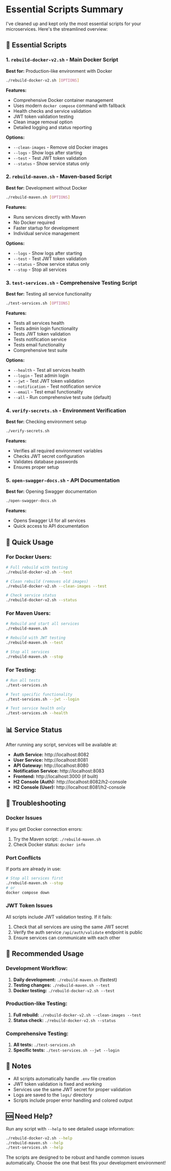 # Essential Scripts Summary

I've cleaned up and kept only the most essential scripts for your microservices. Here's the streamlined overview:

## 🚀 Essential Scripts

### 1. **`rebuild-docker-v2.sh`** - Main Docker Script

**Best for:** Production-like environment with Docker

```bash
./rebuild-docker-v2.sh [OPTIONS]
```

**Features:**

- Comprehensive Docker container management
- Uses modern `docker compose` command with fallback
- Health checks and service validation
- JWT token validation testing
- Clean image removal option
- Detailed logging and status reporting

**Options:**

- `--clean-images` - Remove old Docker images
- `--logs` - Show logs after starting
- `--test` - Test JWT token validation
- `--status` - Show service status only

### 2. **`rebuild-maven.sh`** - Maven-based Script

**Best for:** Development without Docker

```bash
./rebuild-maven.sh [OPTIONS]
```

**Features:**

- Runs services directly with Maven
- No Docker required
- Faster startup for development
- Individual service management

**Options:**

- `--logs` - Show logs after starting
- `--test` - Test JWT token validation
- `--status` - Show service status only
- `--stop` - Stop all services

### 3. **`test-services.sh`** - Comprehensive Testing Script

**Best for:** Testing all service functionality

```bash
./test-services.sh [OPTIONS]
```

**Features:**

- Tests all services health
- Tests admin login functionality
- Tests JWT token validation
- Tests notification service
- Tests email functionality
- Comprehensive test suite

**Options:**

- `--health` - Test all services health
- `--login` - Test admin login
- `--jwt` - Test JWT token validation
- `--notification` - Test notification service
- `--email` - Test email functionality
- `--all` - Run comprehensive test suite (default)

### 4. **`verify-secrets.sh`** - Environment Verification

**Best for:** Checking environment setup

```bash
./verify-secrets.sh
```

**Features:**

- Verifies all required environment variables
- Checks JWT secret configuration
- Validates database passwords
- Ensures proper setup

### 5. **`open-swagger-docs.sh`** - API Documentation

**Best for:** Opening Swagger documentation

```bash
./open-swagger-docs.sh
```

**Features:**

- Opens Swagger UI for all services
- Quick access to API documentation

## 🎯 Quick Usage

### For Docker Users:

```bash
# Full rebuild with testing
./rebuild-docker-v2.sh --test

# Clean rebuild (removes old images)
./rebuild-docker-v2.sh --clean-images --test

# Check service status
./rebuild-docker-v2.sh --status
```

### For Maven Users:

```bash
# Rebuild and start all services
./rebuild-maven.sh

# Rebuild with JWT testing
./rebuild-maven.sh --test

# Stop all services
./rebuild-maven.sh --stop
```

### For Testing:

```bash
# Run all tests
./test-services.sh

# Test specific functionality
./test-services.sh --jwt --login

# Test service health only
./test-services.sh --health
```

## 📊 Service Status

After running any script, services will be available at:

- **Auth Service:** http://localhost:8082
- **User Service:** http://localhost:8081
- **API Gateway:** http://localhost:8080
- **Notification Service:** http://localhost:8083
- **Frontend:** http://localhost:3000 (if built)
- **H2 Console (Auth):** http://localhost:8082/h2-console
- **H2 Console (User):** http://localhost:8081/h2-console

## 🔧 Troubleshooting

### Docker Issues

If you get Docker connection errors:

1. Try the Maven script: `./rebuild-maven.sh`
2. Check Docker status: `docker info`

### Port Conflicts

If ports are already in use:

```bash
# Stop all services first
./rebuild-maven.sh --stop
# or
docker compose down
```

### JWT Token Issues

All scripts include JWT validation testing. If it fails:

1. Check that all services are using the same JWT secret
2. Verify the auth service `/api/auth/validate` endpoint is public
3. Ensure services can communicate with each other

## 🎯 Recommended Usage

### Development Workflow:

1. **Daily development:** `./rebuild-maven.sh` (fastest)
2. **Testing changes:** `./rebuild-maven.sh --test`
3. **Docker testing:** `./rebuild-docker-v2.sh --test`

### Production-like Testing:

1. **Full rebuild:** `./rebuild-docker-v2.sh --clean-images --test`
2. **Status check:** `./rebuild-docker-v2.sh --status`

### Comprehensive Testing:

1. **All tests:** `./test-services.sh`
2. **Specific tests:** `./test-services.sh --jwt --login`

## 📝 Notes

- All scripts automatically handle `.env` file creation
- JWT token validation is fixed and working
- Services use the same JWT secret for proper validation
- Logs are saved to the `logs/` directory
- Scripts include proper error handling and colored output

## 🆘 Need Help?

Run any script with `--help` to see detailed usage information:

```bash
./rebuild-docker-v2.sh --help
./rebuild-maven.sh --help
./test-services.sh --help
```

The scripts are designed to be robust and handle common issues automatically. Choose the one that best fits your development environment!
